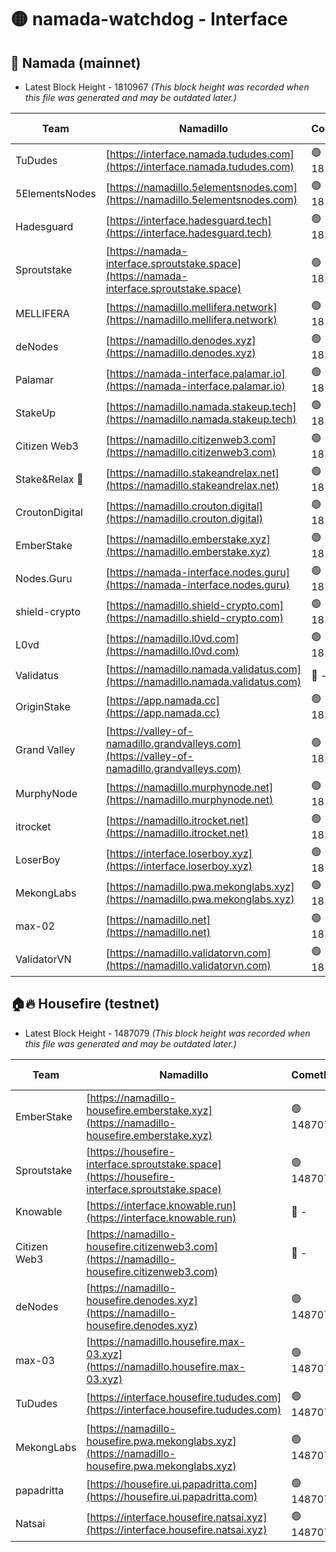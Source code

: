 # 🟡 namada-watchdog - Interface

## 🚀 Namada (mainnet)
- Latest Block Height - 1810967 *(This block height was recorded when this file was generated and may be outdated later.)*

| Team | Namadillo | CometBFT | Indexer | MASP Indexer |
|-|-|-|-|-|
| TuDudes | [https://interface.namada.tududes.com](https://interface.namada.tududes.com) | 🟢 1810945 | 🟢 1810945 | 🟢 1810945 |
| 5ElementsNodes | [https://namadillo.5elementsnodes.com](https://namadillo.5elementsnodes.com) | 🟢 1810945 | 🟢 1810945 | 🟢 1810945 |
| Hadesguard | [https://interface.hadesguard.tech](https://interface.hadesguard.tech) | 🟢 1810946 | 🟢 1810946 | 🟢 1810946 |
| Sproutstake | [https://namada-interface.sproutstake.space](https://namada-interface.sproutstake.space) | 🟢 1810947 | 🟢 1810947 | 🟢 1810947 |
| MELLIFERA | [https://namadillo.mellifera.network](https://namadillo.mellifera.network) | 🟢 1810948 | 🟢 1810948 | 🟢 1810948 |
| deNodes | [https://namadillo.denodes.xyz](https://namadillo.denodes.xyz) | 🟢 1810949 | 🟢 1810949 | 🟢 1810949 |
| Palamar | [https://namada-interface.palamar.io](https://namada-interface.palamar.io) | 🟢 1810949 | 🟢 1810949 | 🟢 1810949 |
| StakeUp | [https://namadillo.namada.stakeup.tech](https://namadillo.namada.stakeup.tech) | 🟢 1810950 | 🟢 1810950 | 🟢 1810950 |
| Citizen Web3 | [https://namadillo.citizenweb3.com](https://namadillo.citizenweb3.com) | 🟢 1810951 | 🟢 1810951 | 🔴 - |
| Stake&Relax 🦥 | [https://namadillo.stakeandrelax.net](https://namadillo.stakeandrelax.net) | 🟢 1810954 | 🟢 1810954 | 🟢 1810954 |
| CroutonDigital | [https://namadillo.crouton.digital](https://namadillo.crouton.digital) | 🟢 1810954 | 🔴 1338918 | 🟢 1810954 |
| EmberStake | [https://namadillo.emberstake.xyz](https://namadillo.emberstake.xyz) | 🟢 1810955 | 🟢 1810955 | 🟢 1810954 |
| Nodes.Guru | [https://namada-interface.nodes.guru](https://namada-interface.nodes.guru) | 🟢 1810955 | 🟢 1810955 | 🟢 1810956 |
| shield-crypto | [https://namadillo.shield-crypto.com](https://namadillo.shield-crypto.com) | 🟢 1810956 | 🟢 1810956 | 🟢 1810956 |
| L0vd | [https://namadillo.l0vd.com](https://namadillo.l0vd.com) | 🟢 1810957 | 🟢 1810956 | 🟢 1810957 |
| Validatus | [https://namadillo.namada.validatus.com](https://namadillo.namada.validatus.com) | 🔴 - | 🔴 - | 🔴 - |
| OriginStake | [https://app.namada.cc](https://app.namada.cc) | 🟢 1810963 | 🟢 1810963 | 🟢 1810963 |
| Grand Valley | [https://valley-of-namadillo.grandvalleys.com](https://valley-of-namadillo.grandvalleys.com) | 🟢 1810963 | 🟢 1810963 | 🟢 1810963 |
| MurphyNode | [https://namadillo.murphynode.net](https://namadillo.murphynode.net) | 🟢 1810964 | 🟢 1810964 | 🔴 - |
| itrocket | [https://namadillo.itrocket.net](https://namadillo.itrocket.net) | 🟢 1810965 | 🟢 1810965 | 🔴 1687505 |
| LoserBoy | [https://interface.loserboy.xyz](https://interface.loserboy.xyz) | 🟢 1810965 | 🟢 1810965 | 🔴 - |
| MekongLabs | [https://namadillo.pwa.mekonglabs.xyz](https://namadillo.pwa.mekonglabs.xyz) | 🟢 1810966 | 🟢 1810966 | 🟢 1810966 |
| max-02 | [https://namadillo.net](https://namadillo.net) | 🟢 1810966 | 🟢 1810966 | 🟢 1810966 |
| ValidatorVN | [https://namadillo.validatorvn.com](https://namadillo.validatorvn.com) | 🟢 1810967 | 🟢 1810967 | 🟢 1810967 |

## 🏠🔥 Housefire (testnet)
- Latest Block Height - 1487079 *(This block height was recorded when this file was generated and may be outdated later.)*

| Team | Namadillo | CometBFT | Indexer | MASP Indexer |
|-|-|-|-|-|
| EmberStake | [https://namadillo-housefire.emberstake.xyz](https://namadillo-housefire.emberstake.xyz) | 🟢 1487072 | 🟢 1487072 | 🔴 736179 |
| Sproutstake | [https://housefire-interface.sproutstake.space](https://housefire-interface.sproutstake.space) | 🟢 1487073 | 🟢 1487073 | 🟢 1487072 |
| Knowable | [https://interface.knowable.run](https://interface.knowable.run) | 🔴 - | 🔴 - | 🔴 - |
| Citizen Web3 | [https://namadillo-housefire.citizenweb3.com](https://namadillo-housefire.citizenweb3.com) | 🔴 - | 🔴 - | 🔴 - |
| deNodes | [https://namadillo-housefire.denodes.xyz](https://namadillo-housefire.denodes.xyz) | 🟢 1487076 | 🟢 1487076 | 🟢 1487076 |
| max-03 | [https://namadillo.housefire.max-03.xyz](https://namadillo.housefire.max-03.xyz) | 🟢 1487077 | 🟢 1487077 | 🟢 1487077 |
| TuDudes | [https://interface.housefire.tududes.com](https://interface.housefire.tududes.com) | 🟢 1487078 | 🟢 1487078 | 🟢 1487078 |
| MekongLabs | [https://namadillo-housefire.pwa.mekonglabs.xyz](https://namadillo-housefire.pwa.mekonglabs.xyz) | 🟢 1487078 | 🟢 1487078 | 🔴 736880 |
| papadritta | [https://housefire.ui.papadritta.com](https://housefire.ui.papadritta.com) | 🟢 1487078 | 🟢 1487078 | 🟢 1487078 |
| Natsai | [https://interface.housefire.natsai.xyz](https://interface.housefire.natsai.xyz) | 🟢 1487079 | 🟢 1487079 | 🟢 1487079 |

